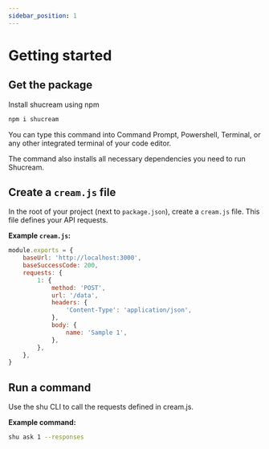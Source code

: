 ```yaml
---
sidebar_position: 1
---
```


# Getting started

## Get the package

Install shucream using npm

```bash
npm i shucream
```

You can type this command into Command Prompt, Powershell, Terminal, or any other integrated terminal of your code editor.

The command also installs all necessary dependencies you need to run Shucream.

## Create a `cream.js` file

In the root of your project (next to `package.json`), create a `cream.js` file. This file defines your API requests.

**Example `cream.js`:**
```javascript
module.exports = {
    baseUrl: 'http://localhost:3000',
    baseSuccessCode: 200,
    requests: {
        1: {
            method: 'POST',
            url: '/data',
            headers: {
                'Content-Type': 'application/json',
            },
            body: {
                name: 'Sample 1',
            },
        },
    },
}
```
## Run a command
Use the shu CLI to call the requests defined in cream.js.

**Example command:**
```bash
shu ask 1 --responses
```